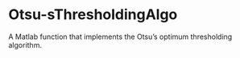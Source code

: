 # Otsu-sThresholdingAlgo
A Matlab function that implements the Otsu’s optimum thresholding algorithm.
